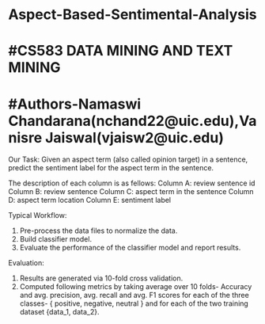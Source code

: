 # Aspect-Based-Sentimental-Analysis
<h1>#CS583 DATA MINING AND TEXT MINING</h1>  
<h1>#Authors-Namaswi Chandarana(nchand22@uic.edu),Vanisre Jaiswal(vjaisw2@uic.edu) </h1>
<p>Our Task: Given an aspect term (also called opinion target) in a sentence, predict the sentiment label for the aspect term in the sentence. 

The description of each column is as fellows:
Column A: review sentence id
Column B: review sentence
Column C: aspect term in the sentence
Column D: aspect term location
Column E: sentiment label

Typical Workflow:  
1. Pre-process the data files  to normalize the data.
2. Build classifier model.
3. Evaluate the performance of the classifier model and report results.

Evaluation:
1. Results are generated via 10-fold cross validation. 
2. Computed following metrics by taking average over 10 folds-
Accuracy and avg. precision, avg. recall and avg. F1 scores for each of the three classes- { positive, negative, neutral } and for each of the two training dataset {data_1, data_2}.</p>

 


 
